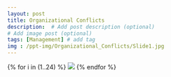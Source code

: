 ```yaml
---
layout: post
title: Organizational Conflicts
description:  # Add post description (optional)
# Add image post (optional)
tags: [Management] # add tag
img : /ppt-img/Organizational_Conflicts/Slide1.jpg
---
```


{% for i in (1..24) %}
  <img src="{{site.baseurl}}/assets/ppt-img/Organizational_Conflicts/Slide{{i}}.jpg"/>
{% endfor %}

